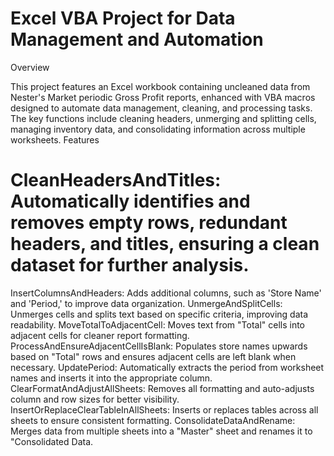 # Excel VBA Project for Data Management and Automation
Overview

This project features an Excel workbook containing uncleaned data from Nester's Market periodic Gross Profit reports, enhanced with VBA macros designed to automate data management, cleaning, and processing tasks. The key functions include cleaning headers, unmerging and splitting cells, managing inventory data, and consolidating information across multiple worksheets.
Features

# CleanHeadersAndTitles: Automatically identifies and removes empty rows, redundant headers, and titles, ensuring a clean dataset for further analysis.

InsertColumnsAndHeaders: Adds additional columns, such as 'Store Name' and 'Period,' to improve data organization.
    UnmergeAndSplitCells: Unmerges cells and splits text based on specific criteria, improving data readability.
    MoveTotalToAdjacentCell: Moves text from "Total" cells into adjacent cells for cleaner report formatting.
    ProcessAndEnsureAdjacentCellIsBlank: Populates store names upwards based on "Total" rows and ensures adjacent cells are left blank when necessary.
    UpdatePeriod: Automatically extracts the period from worksheet names and inserts it into the appropriate column.
    ClearFormatAndAdjustAllSheets: Removes all formatting and auto-adjusts column and row sizes for better visibility.
    InsertOrReplaceClearTableInAllSheets: Inserts or replaces tables across all sheets to ensure consistent formatting.
    ConsolidateDataAndRename: Merges data from multiple sheets into a "Master" sheet and renames it to "Consolidated Data.
